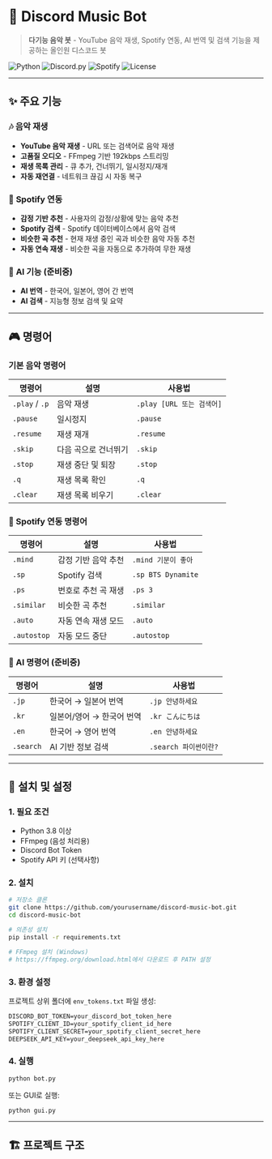 # 🎵 Discord Music Bot

> **다기능 음악 봇** - YouTube 음악 재생, Spotify 연동, AI 번역 및 검색 기능을 제공하는 올인원 디스코드 봇

![Python](https://img.shields.io/badge/Python-3.8+-blue.svg)
![Discord.py](https://img.shields.io/badge/Discord.py-2.5.2-blue.svg)
![Spotify](https://img.shields.io/badge/Spotify-API-green.svg)
![License](https://img.shields.io/badge/License-MIT-yellow.svg)

---

## ✨ **주요 기능**

### 🎶 **음악 재생**
- **YouTube 음악 재생** - URL 또는 검색어로 음악 재생
- **고품질 오디오** - FFmpeg 기반 192kbps 스트리밍
- **재생 목록 관리** - 큐 추가, 건너뛰기, 일시정지/재개
- **자동 재연결** - 네트워크 끊김 시 자동 복구

### 🎵 **Spotify 연동**
- **감정 기반 추천** - 사용자의 감정/상황에 맞는 음악 추천
- **Spotify 검색** - Spotify 데이터베이스에서 음악 검색
- **비슷한 곡 추천** - 현재 재생 중인 곡과 비슷한 음악 자동 추천
- **자동 연속 재생** - 비슷한 곡을 자동으로 추가하여 무한 재생

### 🤖 **AI 기능** (준비중)
- **AI 번역** - 한국어, 일본어, 영어 간 번역
- **AI 검색** - 지능형 정보 검색 및 요약

---

## 🎮 **명령어**

### 기본 음악 명령어
| 명령어 | 설명 | 사용법 |
|--------|------|--------|
| `.play` / `.p` | 음악 재생 | `.play [URL 또는 검색어]` |
| `.pause` | 일시정지 | `.pause` |
| `.resume` | 재생 재개 | `.resume` |
| `.skip` | 다음 곡으로 건너뛰기 | `.skip` |
| `.stop` | 재생 중단 및 퇴장 | `.stop` |
| `.q` | 재생 목록 확인 | `.q` |
| `.clear` | 재생 목록 비우기 | `.clear` |

### 🎵 Spotify 연동 명령어
| 명령어 | 설명 | 사용법 |
|--------|------|--------|
| `.mind` | 감정 기반 음악 추천 | `.mind 기분이 좋아` |
| `.sp` | Spotify 검색 | `.sp BTS Dynamite` |
| `.ps` | 번호로 추천 곡 재생 | `.ps 3` |
| `.similar` | 비슷한 곡 추천 | `.similar` |
| `.auto` | 자동 연속 재생 모드 | `.auto` |
| `.autostop` | 자동 모드 중단 | `.autostop` |

### 🤖 AI 명령어 (준비중)
| 명령어 | 설명 | 사용법 |
|--------|------|--------|
| `.jp` | 한국어 → 일본어 번역 | `.jp 안녕하세요` |
| `.kr` | 일본어/영어 → 한국어 번역 | `.kr こんにちは` |
| `.en` | 한국어 → 영어 번역 | `.en 안녕하세요` |
| `.search` | AI 기반 정보 검색 | `.search 파이썬이란?` |

---

## 🚀 **설치 및 설정**

### 1. **필요 조건**
- Python 3.8 이상
- FFmpeg (음성 처리용)
- Discord Bot Token
- Spotify API 키 (선택사항)

### 2. **설치**

```bash
# 저장소 클론
git clone https://github.com/yourusername/discord-music-bot.git
cd discord-music-bot

# 의존성 설치
pip install -r requirements.txt

# FFmpeg 설치 (Windows)
# https://ffmpeg.org/download.html에서 다운로드 후 PATH 설정
```

### 3. **환경 설정**

프로젝트 상위 폴더에 `env_tokens.txt` 파일 생성:

```txt
DISCORD_BOT_TOKEN=your_discord_bot_token_here
SPOTIFY_CLIENT_ID=your_spotify_client_id_here
SPOTIFY_CLIENT_SECRET=your_spotify_client_secret_here
DEEPSEEK_API_KEY=your_deepseek_api_key_here
```

### 4. **실행**

```bash
python bot.py
```

또는 GUI로 실행:

```bash
python gui.py
```

---

## 🏗️ **프로젝트 구조**
